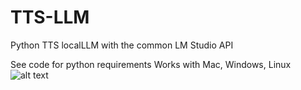 # TTS-LLM
Python TTS localLLM with the common LM Studio API

See code for python requirements
Works with Mac, Windows, Linux
![alt text]([http://url/to/img.png](https://github.com/bencordeiro/TTS-LLM/blob/main/demo.png))
